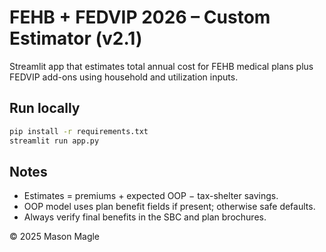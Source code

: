 # FEHB + FEDVIP 2026 – Custom Estimator (v2.1)

Streamlit app that estimates total annual cost for FEHB medical plans plus FEDVIP add-ons using household and utilization inputs.

## Run locally
```bash
pip install -r requirements.txt
streamlit run app.py
```

## Notes
- Estimates = premiums + expected OOP − tax-shelter savings.
- OOP model uses plan benefit fields if present; otherwise safe defaults.
- Always verify final benefits in the SBC and plan brochures.

© 2025 Mason Magle
